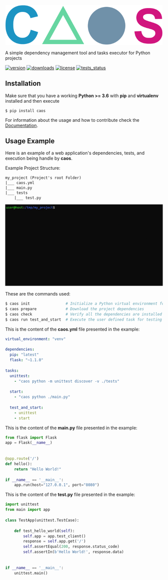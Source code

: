 [![logo](https://github.com/caotic-co/caos/blob/master/img/caos.png)](https://github.com/caotic-co/caos)

A simple dependency management tool and tasks executor for Python projects

[![version](https://img.shields.io/pypi/v/caos)](https://pypi.org/project/caos/)
[![downloads](https://img.shields.io/pypi/dm/caos)](https://pypi.org/project/caos/)
[![license](https://img.shields.io/github/license/caotic-co/caos)](https://raw.githubusercontent.com/caotic-co/caos/master/LICENSE)
[![tests_status](https://img.shields.io/circleci/build/github/caotic-co/caos/master?token=e824c21be60f20bf89d42a743fd56cff55bf20fc)](https://app.circleci.com/pipelines/github/caotic-co/caos)

Installation
------------
Make sure that you have a working **Python >= 3.6** with **pip** and **virtualenv** installed and then execute   
~~~
$ pip install caos
~~~

For information about the usage and how to contribute check the [Documentation](https://github.com/caotic-co/caos/blob/master/docs/README.md).

Usage Example
------------
Here is an example of a web application's dependencies, tests, and execution being handle by **caos**.

Example Project Structure:
~~~
my_project (Project's root Folder)
|___ caos.yml
|___ main.py
|___ tests
    |___ test.py
~~~

![usage_example](https://github.com/caotic-co/caos/blob/master/img/usage_example.gif)

These are the commands used:
```bash
$ caos init                # Initialize a Python virtual environment for the project
$ caos prepare             # Download the project dependencies
$ caos check               # Verify all the dependencies are installed
$ caos run test_and_start  # Execute the user defined task for testing and running the project 
```

This is the content of the **caos.yml** file presented in the example:
```yaml
virtual_environment: "venv"

dependencies:
  pip: "latest"
  flask: "~1.1.0"

tasks:
  unittest:
    - "caos python -m unittest discover -v ./tests"

  start:
    - "caos python ./main.py"

  test_and_start:
    - unittest
    - start
```

This is the content of the **main.py** file presented in the example:
```python
from flask import Flask
app = Flask(__name__)


@app.route('/')
def hello():
    return "Hello World!"

if __name__ == '__main__':
    app.run(host="127.0.0.1", port="8080")
```

This is the content of the **test.py** file presented in the example:
```python
import unittest
from main import app

class TestApp(unittest.TestCase):

    def test_hello_world(self):
        self.app = app.test_client()
        response = self.app.get('/')
        self.assertEqual(200, response.status_code)
        self.assertIn(b'Hello World!', response.data)


if __name__ == '__main__':
    unittest.main()
```